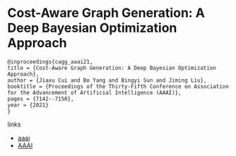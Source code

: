 # Cost-Aware Graph Generation: A Deep Bayesian Optimization Approach

```
@inproceedings{cagg_aaai21,
title = {Cost-Aware Graph Generation: A Deep Bayesian Optimization Approach},
author = {Jiaxu Cui and Bo Yang and Bingyi Sun and Jiming Liu},
booktitle = {Proceedings of the Thirty-Fifth Conference on Association for the Advancement of Artificial Intelligence (AAAI)},
pages = {7142--7150},
year = {2021}
}
```

links
- [aaai](https://www.aaai.org/AAAI21Papers/AAAI-4822.CuiJ.pdf)
- [AAAI](https://ojs.aaai.org/index.php/AAAI/article/view/16878)